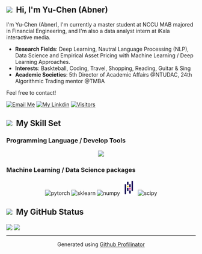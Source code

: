 <h2><img src = "https://media.giphy.com/media/26Fxy3Iz1ari8oytO/giphy.gif" width = "60">&nbsp Hi, I'm Yu-Chen (Abner)</h2>

I'm Yu-Chen (Abner), I'm currently a master student at NCCU MAB majored in Financial Engineering, and I'm also a data analyst intern at iKala interactive media.

- **Research Fields**: Deep Learning, Nautral Language Processing (NLP), Data Science and Empirical Asset Pricing with Machine Learning / Deep Learning Approaches.
- **Interests**: Baskteball, Coding, Travel, Shopping, Reading, Guitar & Sing
- **Academic Societies**: 5th Director of Academic Affairs @NTUDAC, 24th Algorithmic Trading mentor @TMBA
  
Feel free to contact!

[![Email Me](https://img.shields.io/badge/Email%20Me-EA4335?logo=Gmail&logoColor=white&style=for-the-badge)](mailto:abnerteng16@gmail.com)
[![My Linkdin](https://img.shields.io/badge/My%20Linkedin-%230077B5?logo=linkedin&logoColor=white&style=for-the-badge)](https://www.linkedin.com/in/yu-chen-abner/)
[![Visitors](https://api.visitorbadge.io/api/visitors?path=https%3A%2F%2Fgithub.com%2FAbnerTeng&label=VISITORS&labelColor=%23dce775&countColor=%23697689)](https://visitorbadge.io/status?path=https%3A%2F%2Fgithub.com%2FAbnerTeng)


<h2><img src = "https://media.giphy.com/media/UVG0BN8TOMKkPOJS6e/giphy.gif" width = "50">&nbsp My Skill Set</h2>
<h3> Programming Language / Develop Tools</h3>
<p align="center">
  <a href="https://skillicons.dev">
    <img src="https://skillicons.dev/icons?i=py,mysql,cpp,vim,linux,latex,git,github,gitlab"/>
  </a>
</p>
<h3>Machine Learning / Data Science packages</h3>
<p align="center">
  <img src="https://www.vectorlogo.zone/logos/pytorch/pytorch-icon.svg" alt="pytorch" width="40" height="40">
  <img src="https://github.com/valohai/ml-logos/blob/master/scikit-learn.svg" alt="sklearn" width="100" height="40">
  <img src="https://camo.githubusercontent.com/161d0875a4808ac2031e966232c535e724d7d897784a7e13710eb1fd58074a25/68747470733a2f2f63646e2e6a7364656c6976722e6e65742f67682f64657669636f6e732f64657669636f6e2f69636f6e732f6e756d70792f6e756d70792d6f726967696e616c2e737667" alt="numpy" width="40" height="40">
  <img src="https://github.com/devicons/devicon/blob/master/icons/pandas/pandas-original.svg" alt="pandas" width="40" height="40">
  <img src="https://github.com/valohai/ml-logos/blob/master/scipy.svg" alt="scipy" width="40" height="40">
</p>



<h2><img src = "https://media.giphy.com/media/9A4VXopO66WMraBtss/giphy.gif" width = "50">&nbsp My GitHub Status</h2>  
<div>
  <img style = "display: inline-block" src = "https://github-readme-stats.vercel.app/api?username=AbnerTeng&show_icons=true&count_private=true&hide_border=true" align="center" />
  <img style = "display: inline-block" src = "https://github-readme-stats.vercel.app/api/top-langs/?username=AbnerTeng&layout=compact&show_icons=true&include_all_commits=true&border_radius=15&hide_border=true&langs_count=8&hide=jupyter%20notebook" align="center" />
</div>

----
<div align="center">Generated using <a href="https://profilinator.rishav.dev/" target="_blank">Github Profilinator</a></div>

